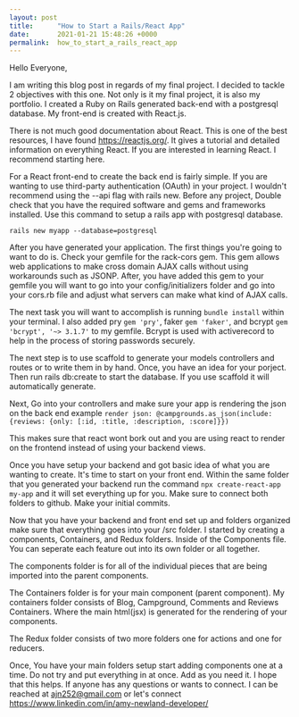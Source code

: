 ```yaml
---
layout: post
title:      "How to Start a Rails/React App"
date:       2021-01-21 15:48:26 +0000
permalink:  how_to_start_a_rails_react_app
---
```



Hello Everyone, 

I am writing this blog post in regards of my final project. I decided to tackle 2 objectives with this one. Not only is it my final project, it is also my portfolio. I created a Ruby on Rails generated back-end with a postgresql database. My front-end is created with React.js. 

There is not much good documentation about React. This is one of the best resources, I have found https://reactjs.org/. It gives a tutorial and detailed information on everything React. If you are interested in learning React. I recommend starting here. 

For a React front-end to create the back end is fairly simple. If you are wanting to use third-party authentication (OAuth) in your project. I wouldn't recommend using the --api flag with rails new. Before any project, Double check that you have the required software and gems and frameworks installed. Use this command to setup a rails app with postgresql database.

`rails new myapp --database=postgresql`

After you have generated your application. The first things you're going to want to do is. Check your gemfile for the rack-cors gem. This gem allows web applications to make cross domain AJAX calls without using workarounds such as JSONP. After, you have added this gem to your gemfile you will want to go into your config/initializers folder and go into your cors.rb file and adjust what servers can make what kind of AJAX calls. 

The next task you will want to accomplish is running `bundle install` within your terminal. I also added pry `gem 'pry'`, faker `gem 'faker'`, and bcrypt ` gem 'bcrypt', '~> 3.1.7' ` to my gemfile. Bcrypt is used with activerecord to help in the process of storing passwords securely.

The next step is to use scaffold to generate your models controllers and routes or to write them in by hand. Once, you have an idea for your porject. Then run rails db:create to start the database. If you use scaffold it will automatically generate.

Next, Go into your controllers and make sure your app is rendering the json on the back end example `render json: @campgrounds.as_json(include: {reviews: {only: [:id, :title, :description, :score]}})`

This makes sure that react wont bork out and you are using react to render on the frontend instead of using your backend views.

Once you have setup your backend and got basic idea of what you are wanting to create. It's time to start on your front end. Within the same folder that you generated your backend run the command `npx create-react-app my-app` and it will set everything up for you. Make sure to connect both folders to github. Make your initial commits. 

Now that you have your backend and front end set up and folders organized make sure that everything goes into your /src folder. I started by creating a components, Containers, and Redux folders. Inside of the Components file. You can seperate each feature out into its own folder or all together. 

The components folder is for all of the individual pieces that are being imported into the parent components.

The Containers folder is for your main component (parent component). My containers folder consists of Blog, Campground, Comments and Reviews Containers. Where the main html(jsx) is generated for the rendering of your components.

The Redux folder consists of two more folders one for actions and one for reducers. 

Once, You have your main folders setup start adding components one at a time. Do not try and put everything in at once. Add as you need it. I hope that this helps. If anyone has any questions or wants to connect. I can be reached at ajn252@gmail.com or let's connect https://www.linkedin.com/in/amy-newland-developer/


